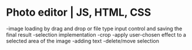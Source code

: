 # Photo editor | JS, HTML, CSS

-image loading by drag and drop or file type input control and saving the final result
-selection implementation
-crop
-apply user-chosen effect to a selected area of the image
-adding text
-delete/move selection



